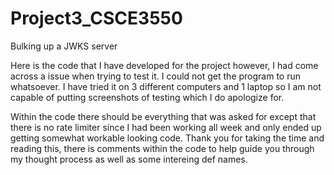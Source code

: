 # Project3_CSCE3550
Bulking up a JWKS server

Here is the code that I have developed for the project however, I had come across a issue when trying to test it. I could not get the program to run whatsoever.
I have tried it on 3 different computers and 1 laptop so I am not capable of putting screenshots of testing which I do apologize for.

Within the code there should be everything that was asked for except that there is no rate limiter since I had been working all week and only ended up getting somewhat workable looking code.
Thank you for taking the time and reading this, there is comments within the code to help guide you through my thought process as well as some intereing def names.
